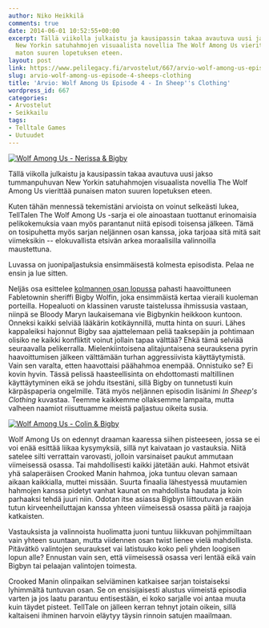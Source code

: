 ```yaml
---
author: Niko Heikkilä
comments: true
date: 2014-06-01 10:52:55+00:00
excerpt: Tällä viikolla julkaistu ja kausipassin takaa avautuva uusi jakso tummanpuhuvan
  New Yorkin satuhahmojen visuaalista novellia The Wolf Among Us vierittää punaisen
  maton suuren lopetuksen eteen.
layout: post
link: https://www.pelilegacy.fi/arvostelut/667/arvio-wolf-among-us-episode-4-sheeps-clothing
slug: arvio-wolf-among-us-episode-4-sheeps-clothing
title: 'Arvio: Wolf Among Us Episode 4 - In Sheep''s Clothing'
wordpress_id: 667
categories:
- Arvostelut
- Seikkailu
tags:
- Telltale Games
- Uutuudet
---
```


[![Wolf Among Us - Nerissa & Bigby](http://www.pelilegacy.fi/wp-content/uploads/2014/06/Wolf-Among-Us-Nerissa-600x337.jpg)](http://www.pelilegacy.fi/wp-content/uploads/2014/06/Wolf-Among-Us-Nerissa.jpg)



Tällä viikolla julkaistu ja kausipassin takaa avautuva uusi jakso tummanpuhuvan New Yorkin satuhahmojen visuaalista novellia The Wolf Among Us vierittää punaisen maton suuren lopetuksen eteen.



Kuten tähän mennessä tekemistäni arvioista on voinut selkeästi lukea, TellTalen The Wolf Among Us -sarja ei ole ainoastaan tuottanut erinomaisia pelikokemuksia vaan myös parantanut niitä episodi toisensa jälkeen. Tämä on tosipuhetta myös sarjan neljännen osan kanssa, joka tarjoaa sitä mitä sait viimeksikin -- elokuvallista etsivän arkea moraalisilla valinnoilla maustettuna.

Luvassa on juonipaljastuksia ensimmäisestä kolmesta episodista. Pelaa ne ensin ja lue sitten.

Neljäs osa esittelee [kolmannen osan lopussa](http://www.pelilegacy.fi/arvostelut/518/arvio-wolf-among-us-episode-3-crooked-mile) pahasti haavoittuneen Fabletownin sheriffi Bigby Wolfin, joka ensimmäistä kertaa vieraili kuoleman porteilla. Hopealuoti on klassinen varuste taistelussa ihmissusia vastaan, niinpä se Bloody Maryn laukaisemana vie Bigbynkin heikkoon kuntoon. Onneksi kaikki selviää lääkärin kotikäynnillä, mutta hinta on suuri. Lähes kappaleiksi hajonnut Bigby saa ajattelemaan peliä taaksepäin ja pohtimaan olisiko ne kaikki konfliktit voinut jollain tapaa välttää? Ehkä tämä selviää seuraavalla pelikerralla. Mielenkiintoisena alitajuntaisena seurauksena pyrin haavoittumisen jälkeen välttämään turhan aggressiivista käyttäytymistä. Vain sen varalta, etten haavottaisi päähahmoa enempää. Onnistuiko se? Ei kovin hyvin. Tässä pelissä haasteellisinta on ehdottomasti maltillinen käyttäytyminen eikä se johdu itsestäni, sillä Bigby on tunnetusti kuin kärpäspaperia ongelmille. Tätä myös neljännen episodin lisänimi _In Sheep's Clothing_ kuvastaa. Teemme kaikkemme ollaksemme lampaita, mutta valheen naamiot riisuttuamme meistä paljastuu oikeita susia.

[![Wolf Among Us - Colin & Bigby](http://www.pelilegacy.fi/wp-content/uploads/2014/06/Wolf-Among-Us-Colin-600x337.jpg)](http://www.pelilegacy.fi/wp-content/uploads/2014/06/Wolf-Among-Us-Colin.jpg)

Wolf Among Us on edennyt draaman kaaressa siihen pisteeseen, jossa se ei voi enää esittää liikaa kysymyksiä, sillä nyt kaivataan jo vastauksia. Niitä satelee silti verrattain varovasti, jolloin varsinaiset paukut ammutaan viimeisessä osassa. Tai mahdollisesti kaikki jätetään auki. Hahmot etsivät yhä salaperäisen Crooked Manin hahmoa, joka tuntuu olevan samaan aikaan kaikkialla, muttei missään. Suurta finaalia lähestyessä muutamien hahmojen kanssa pidetyt vanhat kaunat on mahdollista haudata ja koin parhaaksi tehdä juuri niin. Odotan itse asiassa Bigbyn liittoutuvan erään tutun kirveenheiluttajan kanssa yhteen viimeisessä osassa päitä ja raajoja katkaisten.

Vastauksista ja valinnoista huolimatta juoni tuntuu liikkuvan pohjimmiltaan vain yhteen suuntaan, mutta viidennen osan twist lienee vielä mahdollista. Pitävätkö valintojen seuraukset vai latistuuko koko peli yhden loogisen lopun alle? Ennustan vain sen, että viimeisessä osassa veri lentää eikä vain Bigbyn tai pelaajan valintojen toimesta.

Crooked Manin olinpaikan selviäminen katkaisee sarjan toistaiseksi lyhimmältä tuntuvan osan. Se on ensisijaisesti alustus viimeistä episodia varten ja jos laatu parantuu entisestään, ei koko sarjalle voi antaa muuta kuin täydet pisteet. TellTale on jälleen kerran tehnyt jotain oikein, sillä kaltaiseni ihminen harvoin eläytyy täysin rinnoin satujen maailmaan.
